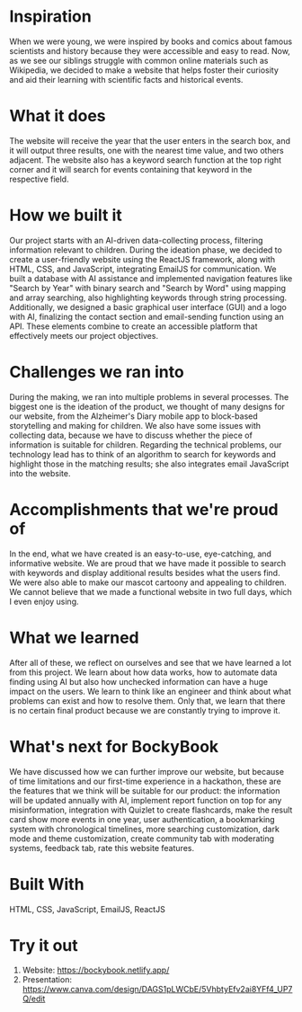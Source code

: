 # Inspiration
When we were young, we were inspired by books and comics about famous scientists and history because they were accessible and easy to read. Now, as we see our siblings struggle with common online materials such as Wikipedia, we decided to make a website that helps foster their curiosity and aid their learning with scientific facts and historical events.

# What it does
The website will receive the year that the user enters in the search box, and it will output three results, one with the nearest time value, and two others adjacent. The website also has a keyword search function at the top right corner and it will search for events containing that keyword in the respective field.

# How we built it
Our project starts with an AI-driven data-collecting process, filtering information relevant to children. During the ideation phase, we decided to create a user-friendly website using the ReactJS framework, along with HTML, CSS, and JavaScript, integrating EmailJS for communication. We built a database with AI assistance and implemented navigation features like "Search by Year" with binary search and "Search by Word" using mapping and array searching, also highlighting keywords through string processing. Additionally, we designed a basic graphical user interface (GUI) and a logo with AI, finalizing the contact section and email-sending function using an API. These elements combine to create an accessible platform that effectively meets our project objectives.

# Challenges we ran into
During the making, we ran into multiple problems in several processes. The biggest one is the ideation of the product, we thought of many designs for our website, from the Alzheimer's Diary mobile app to block-based storytelling and making for children. We also have some issues with collecting data, because we have to discuss whether the piece of information is suitable for children. Regarding the technical problems, our technology lead has to think of an algorithm to search for keywords and highlight those in the matching results; she also integrates email JavaScript into the website.

# Accomplishments that we're proud of
In the end, what we have created is an easy-to-use, eye-catching, and informative website. We are proud that we have made it possible to search with keywords and display additional results besides what the users find. We were also able to make our mascot cartoony and appealing to children. We cannot believe that we made a functional website in two full days, which I even enjoy using.

# What we learned
After all of these, we reflect on ourselves and see that we have learned a lot from this project. We learn about how data works, how to automate data finding using AI but also how unchecked information can have a huge impact on the users. We learn to think like an engineer and think about what problems can exist and how to resolve them. Only that, we learn that there is no certain final product because we are constantly trying to improve it.

# What's next for BockyBook
We have discussed how we can further improve our website, but because of time limitations and our first-time experience in a hackathon, these are the features that we think will be suitable for our product: the information will be updated annually with AI, implement report function on top for any misinformation, integration with Quizlet to create flashcards, make the result card show more events in one year, user authentication, a bookmarking system with chronological timelines, more searching customization, dark mode and theme customization, create community tab with moderating systems, feedback tab, rate this website features.

# Built With
HTML, CSS, JavaScript, EmailJS, ReactJS

# Try it out
 1. Website: https://bockybook.netlify.app/
 2. Presentation: https://www.canva.com/design/DAGS1pLWCbE/5VhbtyEfv2ai8YFf4_UP7Q/edit
